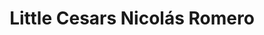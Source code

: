 ---
layout: post
title:  "Little Cesars Nicolás Romero"
permalink: /blog/:title.html
image: /img/blog/1.webp
---